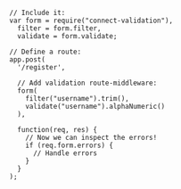     // Include it:
    var form = require("connect-validation"),
      filter = form.filter,
      validate = form.validate;

    // Define a route:
    app.post(
      '/register',

      // Add validation route-middleware:
      form(
        filter("username").trim(),
        validate("username").alphaNumeric()
      ),

      function(req, res) {
        // Now we can inspect the errors!  
        if (req.form.errors) {
          // Handle errors
        }
      }
    );  
